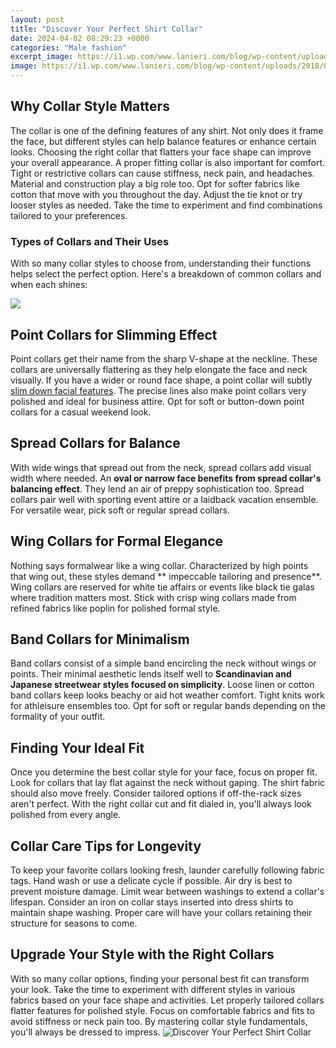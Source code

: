 ```yaml
---
layout: post
title: "Discover Your Perfect Shirt Collar"
date: 2024-04-02 08:29:23 +0000
categories: "Male fashion"
excerpt_image: https://i1.wp.com/www.lanieri.com/blog/wp-content/uploads/2018/02/long-button-down-collar.jpg?ssl=1
image: https://i1.wp.com/www.lanieri.com/blog/wp-content/uploads/2018/02/long-button-down-collar.jpg?ssl=1
---
```


## Why Collar Style Matters
The collar is one of the defining features of any shirt. Not only does it frame the face, but different styles can help balance features or enhance certain looks. Choosing the right collar that flatters your face shape can improve your overall appearance. 
A proper fitting collar is also important for comfort. Tight or restrictive collars can cause stiffness, neck pain, and headaches. Material and construction play a big role too. Opt for softer fabrics like cotton that move with you throughout the day. Adjust the tie knot or try looser styles as needed. Take the time to experiment and find combinations tailored to your preferences.
### Types of Collars and Their Uses
With so many collar styles to choose from, understanding their functions helps select the perfect option. Here's a breakdown of common collars and when each shines:

![](https://www.dmarge.com/wp-content/uploads/2015/08/rounded-collar-shirt.jpg)
## Point Collars for Slimming Effect
Point collars get their name from the sharp V-shape at the neckline. These collars are universally flattering as they help elongate the face and neck visually. If you have a wider or round face shape, a point collar will subtly [slim down facial features](https://store.fi.io.vn/womens-funny-saint-bernard-lover-graphic-women-girls-st-bernard-1). The precise lines also make point collars very polished and ideal for business attire. Opt for soft or button-down point collars for a casual weekend look.
## Spread Collars for Balance 
With wide wings that spread out from the neck, spread collars add visual width where needed. An **oval or narrow face benefits from spread collar's balancing effect**. They lend an air of preppy sophistication too. Spread collars pair well with sporting event attire or a laidback vacation ensemble. For versatile wear, pick soft or regular spread collars.
## Wing Collars for Formal Elegance
Nothing says formalwear like a wing collar. Characterized by high points that wing out, these styles demand ** impeccable tailoring and presence**. Wing collars are reserved for white tie affairs or events like black tie galas where tradition matters most. Stick with crisp wing collars made from refined fabrics like poplin for polished formal style.  
## Band Collars for Minimalism 
Band collars consist of a simple band encircling the neck without wings or points. Their minimal aesthetic lends itself well to **Scandinavian and Japanese streetwear styles focused on simplicity**. Loose linen or cotton band collars keep looks beachy or aid hot weather comfort. Tight knits work for athleisure ensembles too. Opt for soft or regular bands depending on the formality of your outfit.
## Finding Your Ideal Fit
Once you determine the best collar style for your face, focus on proper fit. Look for collars that lay flat against the neck without gaping. The shirt fabric should also move freely. Consider tailored options if off-the-rack sizes aren't perfect. With the right collar cut and fit dialed in, you'll always look polished from every angle.
## Collar Care Tips for Longevity
To keep your favorite collars looking fresh, launder carefully following fabric tags. Hand wash or use a delicate cycle if possible. Air dry is best to prevent moisture damage. Limit wear between washings to extend a collar's lifespan. Consider an iron on collar stays inserted into dress shirts to maintain shape washing. Proper care will have your collars retaining their structure for seasons to come.
## Upgrade Your Style with the Right Collars
With so many collar options, finding your personal best fit can transform your look. Take the time to experiment with different styles in various fabrics based on your face shape and activities. Let properly tailored collars flatter features for polished style. Focus on comfortable fabrics and fits to avoid stiffness or neck pain too. By mastering collar style fundamentals, you'll always be dressed to impress.
![Discover Your Perfect Shirt Collar](https://i1.wp.com/www.lanieri.com/blog/wp-content/uploads/2018/02/long-button-down-collar.jpg?ssl=1)